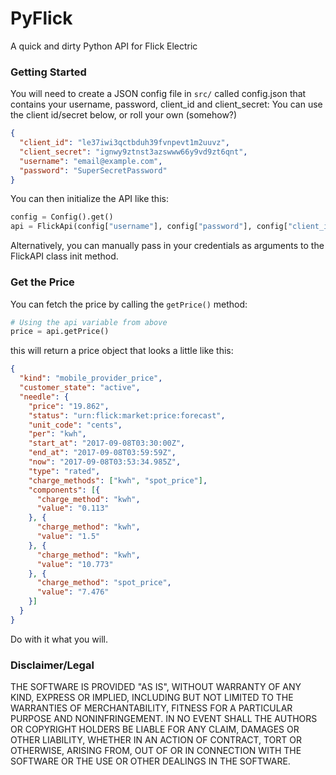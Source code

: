 # PyFlick
A quick and dirty Python API for Flick Electric

### Getting Started
You will need to create a JSON config file in `src/` called config.json that contains your username, password, client_id and client_secret:
You can use the client id/secret below, or roll your own (somehow?)
```json
{
  "client_id": "le37iwi3qctbduh39fvnpevt1m2uuvz",
  "client_secret": "ignwy9ztnst3azswww66y9vd9zt6qnt",
  "username": "email@example.com",
  "password": "SuperSecretPassword"
}
```

You can then initialize the API like this:

```python
config = Config().get()
api = FlickApi(config["username"], config["password"], config["client_id"], config["client_secret"])
```

Alternatively, you can manually pass in your credentials as arguments to the FlickAPI class init method.

### Get the Price

You can fetch the price by calling the `getPrice()` method:

```python
# Using the api variable from above
price = api.getPrice()
```

this will return a price object that looks a little like this:

```json
{
  "kind": "mobile_provider_price",
  "customer_state": "active",
  "needle": {
    "price": "19.862",
    "status": "urn:flick:market:price:forecast",
    "unit_code": "cents",
    "per": "kwh",
    "start_at": "2017-09-08T03:30:00Z",
    "end_at": "2017-09-08T03:59:59Z",
    "now": "2017-09-08T03:53:34.985Z",
    "type": "rated",
    "charge_methods": ["kwh", "spot_price"],
    "components": [{
      "charge_method": "kwh",
      "value": "0.113"
    }, {
      "charge_method": "kwh",
      "value": "1.5"
    }, {
      "charge_method": "kwh",
      "value": "10.773"
    }, {
      "charge_method": "spot_price",
      "value": "7.476"
    }]
  }
}
```

Do with it what you will.

### Disclaimer/Legal
THE SOFTWARE IS PROVIDED "AS IS", WITHOUT WARRANTY OF ANY KIND, EXPRESS OR
IMPLIED, INCLUDING BUT NOT LIMITED TO THE WARRANTIES OF MERCHANTABILITY,
FITNESS FOR A PARTICULAR PURPOSE AND NONINFRINGEMENT. IN NO EVENT SHALL THE
AUTHORS OR COPYRIGHT HOLDERS BE LIABLE FOR ANY CLAIM, DAMAGES OR OTHER
LIABILITY, WHETHER IN AN ACTION OF CONTRACT, TORT OR OTHERWISE, ARISING FROM,
OUT OF OR IN CONNECTION WITH THE SOFTWARE OR THE USE OR OTHER DEALINGS IN
THE SOFTWARE.

